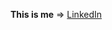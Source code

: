 **This is me** => <a href="https://www.linkedin.com/in/roger-esteve-sanchez-12a265175/">LinkedIn</a>
